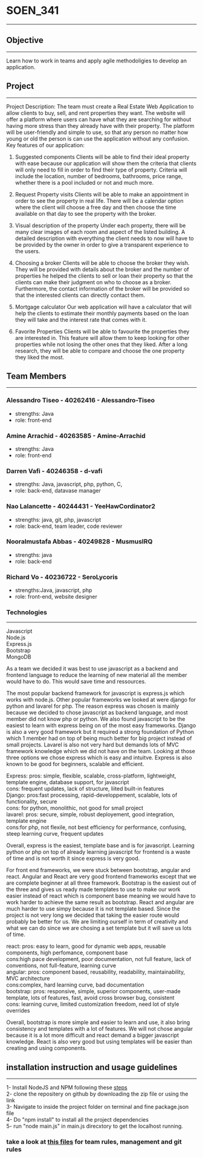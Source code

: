 # SOEN_341
***
## Objective
***
Learn how to work in teams and apply agile methodoligies to develop an application.<br>
## Project
***
Project Description: The team must create a Real Estate Web Application to allow clients to buy, sell, and rent properties they want. The website will offer a platform where users can have what they are searching for without having more stress than they already have with their property. The platform will be user-friendly and simple to use, so that any person no matter how young or old the person is can use the application without any confusion.
Key features of our application:
1. Suggested components
   Clients will be able to find their ideal property with ease because our application will show them the criteria that clients will only need to fill in order to find their type of property. Criteria will include the location, number of bedrooms, bathrooms, price range, whether there is a pool included or not and much more.

2. Request Property visits
   Clients will be able to make an appointment in order to see the property in real life. There will be a calendar option where the client will choose a free day and then choose the time available on that day to see the property with the broker.

3. Visual description of the property
Under each property, there will be many clear images of each room and aspect of the listed building. A detailed description with everything the client needs to now will have to be provided by the owner in order to give a transparent experience to the users.

4. Choosing a broker
Clients will be able to choose the broker they wish. They will be provided with details about the broker and the number of properties he helped the clients to sell or loan their property so that the clients can make their judgment on who to choose as a broker. Furthermore, the contact information of the broker will be provided so that the interested clients can directly contact them.

5. Mortgage calculator
Our web application will have a calculator that will help the clients to estimate their monthly payments based on the loan they will take and the interest rate that comes with it.

6. Favorite Properties
Clients will be able to favourite the properties they are interested in. This feature will allow them to keep looking for other properties while not losing the other ones that they liked. After a long research, they will be able to compare and choose the one property they liked the most.
      


## Team Members
***
### Alessandro Tiseo - 40262416 - Alessandro-Tiseo<br>
* strengths: Java <br>
* role: front-end  <br>
### Amine Arrachid - 40263585 - Amine-Arrachid<br>
* strengths: Java <br>
* role: front-end <br>
### Darren Vafi - 40246358 - d-vafi<br>
* strengths: Java, javascript, php, python, C, <br>
* role: back-end, datavase manager<br>
### Nao Lalancette - 40244431 - YeeHawCordinator2 <br>
* strengths: java, git, php, javascript <br>
* role: back-end, team leader, code reviewer <br>
### Nooralmustafa Abbas - 40249828 - MusmusIRQ<br>
* strengths: java <br>
* role: back-end<br>
### Richard Vo - 40236722 - SeroLycoris <br>
* strengths:Java, javascript, php <br>
* role: front-end, website designer<br> 

### Technologies
***
Javascript<br>
Node.js<br>
Express.js<br>
Bootstrap<br>
MongoDB <br>


As a team we decided it was best to use javascript as a backend and frontend language to reduce the learning of new material all the member would have to do. This would save time and ressources.

The most popular backend framework for javascript is express.js which works with node.js. Other popular frameworks we looked at were django for python and lavarel for php. The reason express was chosen is mainly because we decided to chose javascript as backend language, and most member did not know php or python. We also found javascript to be the easiest to learn with express being on of the most easy frameworks. Django is also a very good framework but it required a strong foundation of Python which 1 member had on top of being much better for big project instead of small projects. Lavarel is also not very hard but demands lots of MVC framework knowledge which we did not have on the team. Looking at those three options we chose express which is easy and intuitve. Express is also known to be good for beginners, scalable and efficient. 

Express: pros: simple, flexible, scalable, cross-platform, lightweight, template engine, database support, for javascript <br>
cons: frequent updates, lack of structure, liited built-in features <br>
Django: pros:fast processing, rapid-developpement, scalable, lots of functionality, secure <br>
cons: for python, monolithic, not good for small project <br>
lavarel: pros: secure, simple, robust deployement, good integration, template engine <br>
cons:for php, not flexile, not best efficiency for performance, confusing, steep learning curve, frequent updates <br>

Overall, express is the easiest, template base and is for javascript. Learning python or php on top of already learning javascript for frontend is a waste of time and is not worth it since express is very good. 

For front end frameworks, we were stuck between bootstrap, angular and react. Angular and React are very good frontend frameworks except that we are complete beginner at all three framework. Bootstrap is the easiest out of the three and gives us ready made templates to use to make our work easier instead of react which is component base meaning we would have to work harder to achieve the same result as bootstrap. React and angular are much harder to use simpy because it is not template based. Since the project is not very long we decided that taking the easier route would probably be better for us. We are limiting ourself in term of creativity and what we can do since we are chosing a set template but it will save us lots of time. 

react: pros: easy to learn, good for dynamic web apps, reusable components, high perfomance, component base <br>
cons:high pace development, poor documentation, not full feature, lack of conventions, not full-feature, learning curve <br>
angular: pros: component based, reusability, readability, maintainability, MVC architecture <br>
cons:complex, hard learning curve, bad documentation <br>
bootstrap: pros: responsive, simple, superior components, user-made template, lots of features, fast, avoid cross browser bug, consistent <br>
cons: learning curve, limited customization freedom, need lot of style overrides  <br>

Overall, bootstrap is more simple and easier to learn and use, it also bring consistency and templates with a lot of features. We will not chose angular because it is a lot more difficult and react demand a bigger javascript knowledge. React is also very good but using templates will be easier than creating and using components.

## installation instruction and usage guidelines
***
1- Install NodeJS and NPM following these [steps](https://radixweb.com/blog/installing-npm-and-nodejs-on-windows-and-mac) <br>
2- clone the repositery on github by downloading the zip file or using the link <br>
3- Navigate to inside the project folder on terminal and fine package.json file <br>
4- Do "npm install" to install all the project dependencies <br>
5- run "node main.js" in main.js direcxtory to get the localhost running. <br>

### take a look at [this files](https://github.com/YeeHawCordinator2/VTALVN-soen341projectF2023/wiki/Team-rules) for team rules, management and git rules
